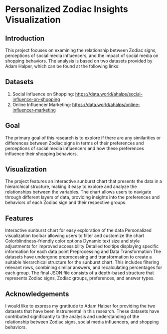 # Personalized Zodiac Insights Visualization
## Introduction
This project focuses on examining the relationship between Zodiac signs, perceptions of social media influencers, and the impact of social media on shopping behaviors. The analysis is based on two datasets provided by Adam Halper, which can be found at the following links:
## Datasets
1. Social Influence on Shopping: https://data.world/ahalps/social-influence-on-shopping
2. Online Influencer Marketing: https://data.world/ahalps/online-influencer-marketing

## Goal
The primary goal of this research is to explore if there are any similarities or differences between Zodiac signs in terms of their preferences and perceptions of social media influencers and how these preferences influence their shopping behaviors.

## Visualization

The project features an interactive sunburst chart that presents the data in a hierarchical structure, making it easy to explore and analyze the relationships between the variables. The chart allows users to navigate through different layers of data, providing insights into the preferences and behaviors of each Zodiac sign and their respective groups.

## Features

Interactive sunburst chart for easy exploration of the data
Personalized visualization toolbar allowing users to filter and customize the chart
Colorblindness-friendly color options
Dynamic text size and style adjustments for improved accessibility
Detailed tooltips displaying specific information for each data point
Preprocessing and Data Transformation
The datasets have undergone preprocessing and transformation to create a suitable hierarchical structure for the sunburst chart. This includes filtering relevant rows, combining similar answers, and recalculating percentages for each group. The final JSON file consists of a depth-based structure that represents Zodiac signs, Zodiac groups, preferences, and answer types.

## Acknowledgements

I would like to express my gratitude to Adam Halper for providing the two datasets that have been instrumental in this research. These datasets have contributed significantly to the analysis and understanding of the relationship between Zodiac signs, social media influencers, and shopping behaviors.
